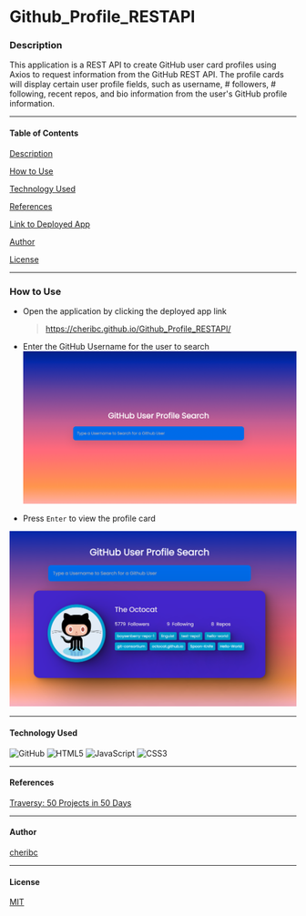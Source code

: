 # Github_Profile_RESTAPI

### Description

This application is a REST API to create GitHub user card profiles using Axios to request information from the GitHub REST API. The profile cards will display certain user profile fields, such as username, # followers, # following, recent repos, and bio information from the user's GitHub profile information.

---

#### Table of Contents

[Description](#description)

[How to Use](#how-to-use)

[Technology Used](#technology-used)

[References](#references)

[Link to Deployed App](#link-to-deployed-app)

[Author](#author)

[License](#license)

---

### How to Use

- Open the application by clicking the deployed app link
    > https://cheribc.github.io/Github_Profile_RESTAPI/

- Enter the GitHub Username for the user to search
![homepage-demo-image](assets/Github_profile_app_homescreen.png)  

- Press `Enter` to view the profile card
  
![user-profile-card-image](assets/user_profile_card_demo.png)



---

#### Technology Used

![GitHub](https://img.shields.io/badge/github-%23121011.svg?style=for-the-badge&logo=github&logoColor=white)
![HTML5](https://img.shields.io/badge/html5-%23E34F26.svg?style=for-the-badge&logo=html5&logoColor=white)
![JavaScript](https://img.shields.io/badge/javascript-%23323330.svg?style=for-the-badge&logo=javascript&logoColor=%23F7DF1E)
![CSS3](https://img.shields.io/badge/css3-%231572B6.svg?style=for-the-badge&logo=css3&logoColor=white)


--- 

#### References

[Traversy: 50 Projects in 50 Days](https://github.com/bradtraversy/50projects50days)

---

#### Author

[cheribc](https://github.com/cheribc)

---

#### License

[MIT](LICENSE)


